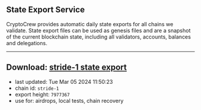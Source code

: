 ## State Export Service
CryptoCrew provides automatic daily state exports for all chains we validate. State export files can be used as genesis files and are a snapshot of the current blockchain state, including all validators, accounts, balances and delegations.

---
**Download: [stride-1 state export](https://dl-eu2.ccvalidators.com/SERVICE/stride/stride-1_export_7977367.json)**
---

- last updated: Tue Mar 05 2024 11:50:23
- chain id: `stride-1`
- export height: `7977367`
- use for: airdrops, local tests, chain recovery
